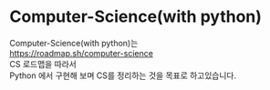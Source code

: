 # Computer-Science(with python)
Computer-Science(with python)는  
https://roadmap.sh/computer-science  
CS 로드맵을 따라서   
Python 에서 구현해 보며 CS를 정리하는 것을 목표로 하고있습니다.  

